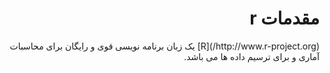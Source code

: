 # <div dir="rtl"> مقدمات r </div>

<div dir="rtl">
(http://www.r-project.org/)[R] یک زبان برنامه نویسی قوی و رایگان برای محاسبات آماری و برای ترسیم داده ها می باشد. 
</div>
